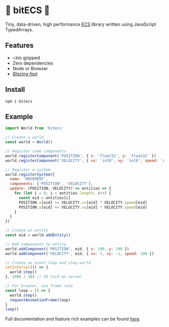 # 👾 bitECS 👾

Tiny, data-driven, high performance [ECS](https://en.wikipedia.org/wiki/Entity_component_system) library written using JavaScript TypedArrays.

## Features
- `<3kb` gzipped
- Zero dependencies
- Node or Browser
- [_Blazing fast_](https://github.com/noctjs/ecs-benchmark)

## Install
```
npm i bitecs
```

## Example

```js
import World from 'bitecs'

// Create a world
const world = World()

// Register some components
world.registerComponent('POSITION', { x: 'float32', y: 'float32' })
world.registerComponent('VELOCITY', { vx: 'int8', vy: 'int8', speed: 'uint16' })

// Register a system
world.registerSystem({
  name: 'MOVEMENT',
  components: ['POSITION', 'VELOCITY'],
  update: (POSITION, VELOCITY) => entities => {
    for (let i = 0; i < entities.length; i++) {
      const eid = entities[i]
      POSITION.x[eid] += VELOCITY.vx[eid] * VELOCITY.speed[eid]
      POSITION.y[eid] += VELOCITY.vy[eid] * VELOCITY.speed[eid]
    }
  }
})

// Create an entity
const eid = world.addEntity()

// Add components to entity
world.addComponent('POSITION', eid, { x: 100, y: 100 })
world.addComponent('VELOCITY', eid, { vx: 1, vy: -1, speed: 100 })

// Create an event loop and step world
setInterval(() => {
  world.step()
}, 1000 / 30) // 30 tick on server

// For browser, use frame rate
const loop = () => {
  world.step()
  requestAnimationFrame(loop)
}
loop()
```

Full documentation and feature rich examples can be found [here](DOCS.md).
